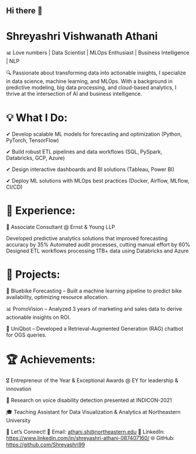 ## Hi there 👋

# Shreyashri Vishwanath Athani
📊 Love numbers | Data Scientist | MLOps Enthusiast | Business Intelligence | NLP 

🔍 Passionate about transforming data into actionable insights, I specialize in data science, machine learning, and MLOps. With a background in predictive modeling, big data processing, and cloud-based analytics, I thrive at the intersection of AI and business intelligence.

# 💡 What I Do:

✔ Develop scalable ML models for forecasting and optimization (Python, PyTorch, TensorFlow)

✔ Build robust ETL pipelines and data workflows (SQL, PySpark, Databricks, GCP, Azure)

✔ Design interactive dashboards and BI solutions (Tableau, Power BI)

✔ Deploy ML solutions with MLOps best practices (Docker, Airflow, MLflow, CI/CD)


# 📌 Experience:
🔹 Associate Consultant @ Ernst & Young LLP

Developed predictive analytics solutions that improved forecasting accuracy by 35%
Automated audit processes, cutting manual effort by 60%
Designed ETL workflows processing 1TB+ data using Databricks and Azure


# 📌 Projects:

🚴 Bluebike Forecasting – Built a machine learning pipeline to predict bike availability, optimizing resource allocation.

📊 PromoVision – Analyzed 3 years of marketing and sales data to derive actionable insights on ROI.

📑 UniQbot – Developed a Retrieval-Augmented Generation (RAG) chatbot for OGS queries.


# 🏆 Achievements:

🎖 Entrepreneur of the Year & Exceptional Awards @ EY for leadership & innovation

📄 Research on voice disability detection presented at INDICON-2021

🎓 Teaching Assistant for Data Visualization & Analytics at Northeastern University


🚀 Let’s Connect!
📩 Email: athani.sh@northeastern.edu
🔗 LinkedIn: https://www.linkedin.com/in/shreyashri-athani-087407160/
🌐 GitHub: https://github.com/Shreyashri99

